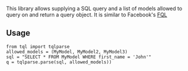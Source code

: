This library allows supplying a SQL query and a list of models allowed to query on and return a query object. It is similar to Facebook's [FQL](http://developers.facebook.com/docs/reference/fql/)

Usage
-----

    from tql import tqlparse
    allowed_models = (MyModel, MyModel2, MyModel3)
    sql = "SELECT * FROM MyModel WHERE first_name = 'John'"
    q = tqlparse.parse(sql, allowed_models))

